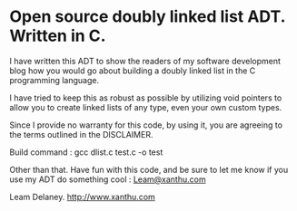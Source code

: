 Open source doubly linked list ADT. Written in C.
=================================================

I have written this ADT to show the readers of my software development blog
how you would go about building a doubly linked list in the C programming language.

I have tried to keep this as robust as possible by utilizing void pointers to
allow you to create linked lists of any type, even your own custom types.

Since I provide no warranty for this code, by using it, you are agreeing to the
terms outlined in the DISCLAIMER.

Build command : gcc dlist.c test.c -o test

Other than that. Have fun with this code, and be sure to let me know if
you use my ADT do something cool : Leam@xanthu.com

Leam Delaney.
http://www.xanthu.com 
